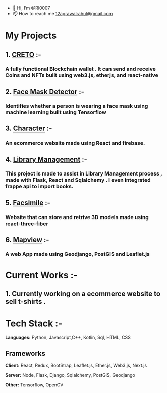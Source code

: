 - 👋 Hi, I’m @Rl0007
- 📫 How to reach me 12agrawalrahul@gmail.com

# My Projects

## 1. [CRETO](https://github.com/Rl0007/Creto)  :-

### A fully functional Blockchain wallet . It can send and receive Coins and NFTs built using web3.js, etherjs, and react-native

## 2. [Face Mask Detector](https://github.com/Rl0007/Face-mask-detection-ML) :-

### Identifies whether a person is wearing a face mask using machine learning built using Tensorflow

## 3. [Character](https://clone-b3d0e.web.app/) :-

### An ecommerce website made using React and firebase.

## 4. [Library Management](https://github.com/Rl0007/library-management) :-

### This project is made to assist in Library Management process , made with Flask, React and Sqlalchemy . I even integrated frappe api to import books.

## 5. [Facsimile](https://github.com/Rl0007/Facsimile) :-

### Website that can store and retrive 3D models made using react-three-fiber

## 6. [Mapview](https://github.com/Rl0007/mapview) :-

### A web App made using Geodjango, PostGIS and Leaflet.js


# Current Works :-

## 1. Currently working on a ecommerce website to sell t-shirts .


# Tech Stack :-

**Languages:** Python, Javascript,C++, Kotlin, Sql, HTML, CSS 

## Frameworks
**Client:** React, Redux, BootStrap, Leaflet.js, Ether.js, Web3.js, Next.js

**Server:** Node, Flask, Django, Sqlalchemy, PostGIS, Geodjango

**Other:** Tensorflow, OpenCV



